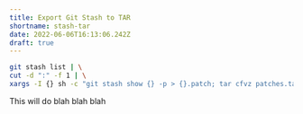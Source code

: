 ```yaml
---
title: Export Git Stash to TAR
shortname: stash-tar
date: 2022-06-06T16:13:06.242Z
draft: true
---
```

```sh
git stash list | \
cut -d ":" -f 1 | \
xargs -I {} sh -c "git stash show {} -p > {}.patch; tar cfvz patches.tar {}.patch; rm {}.patch"
```

This will do blah blah blah